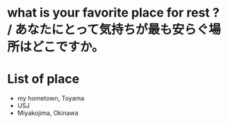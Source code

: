 # what is your favorite place for rest ? / あなたにとって気持ちが最も安らぐ場所はどこですか。

# List of place
- my hometown, Toyama
- USJ
- Miyakojima, Okinawa

